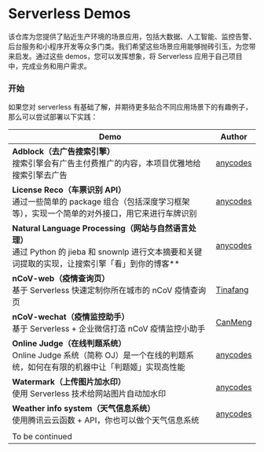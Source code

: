 # Serverless Demos

该仓库为您提供了贴近生产环境的场景应用，包括大数据、人工智能、监控告警、后台服务和小程序开发等众多门类。我们希望这些场景应用能够抛砖引玉，为您带来启发。通过这些 demos，您可以发挥想象，将 Serverless 应用于自己项目中，完成业务和用户需求。

### 开始

如果您对 serverless 有基础了解，并期待更多贴合不同应用场景下的有趣例子，那么可以尝试部署以下实践：

| Demo | Author |
|------|------------|
| **Adblock（去广告搜索引擎）** <br>搜索引擎会有广告主付费推广的内容，本项目优雅地给搜索引擎去广告 | [anycodes](https://github.com/anycodes) |
| **License Reco（车票识别 API）** <br>通过一些简单的 package 组合（包括深度学习框架等），实现一个简单的对外接口，用它来进行车牌识别 | [anycodes](https://github.com/anycodes) |
| **Natural Language Processing（网站与自然语言处理）**  <br>通过 Python 的 jieba 和 snownlp 进行文本摘要和关键词提取的实现，让搜索引擎「看」到你的博客** | [anycodes](https://github.com/anycodes) |
| **nCoV-web（疫情查询页）** <br>基于 Serverless 快速定制你所在城市的 nCoV 疫情查询页 | [Tinafang](https://github.com/tinafangkunding) |
| **nCoV-wechat（疫情监控助手）**  <br>基于 Serverless + 企业微信打造 nCoV 疫情监控小助手 | [CanMeng](https://github.com/anycodes) |
| **Online Judge（在线判题系统）**  <br>Online Judge 系统（简称 OJ）是一个在线的判题系统，如何在有限的机器中让「判题姬」实现高性能 | [anycodes](https://github.com/anycodes) |
| **Watermark（上传图片加水印）**  <br>使用 Serverless 技术给网站图片自动加水印 | [anycodes](https://github.com/anycodes) |
| **Weather info system（天气信息系统）** <br>使用腾讯云云函数 + API，你也可以做个天气信息系统 | [anycodes](https://github.com/anycodes) |
|                                                              |                                                |
| To be continued                                              |                                                |

